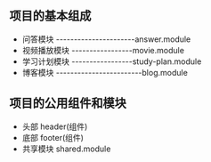 ##  项目的基本组成

- 问答模块 ----------------------answer.module
- 视频播放模块 -----------------movie.module
- 学习计划模块 -----------------study-plan.module
- 博客模块  ------------------------blog.module

## 项目的公用组件和模块

- 头部  header(组件)
- 底部  footer(组件)
- 共享模块  shared.module


